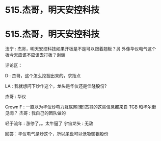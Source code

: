 # 515.杰哥，明天安控科技

# 515.杰哥，明天安控科技

法宁 : 杰哥，明天安控科技如果开板是不是可以跟着翘板？另 外像华仪电气这个板今天应该不应该去打板？谢谢

评论区：

D : 杰哥，这个怎么挖掘出来的，求指点

LA : 我就想问下炒作这个，龙头是华仪还是佳隆股份?

杰哥 : 华仪

Crown F : 一直以为华仪炒电力互联网[晕]杰哥的这些信息都来自 TGB 和华尔街见闻？ 杰哥 : 我自己的团队做的

轻于流年 : 涨停了。。太牛逼了 宇宙龙头 : 无敌

回答：华仪电气是炒这个，所以尾盘可以低吸御银股份